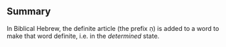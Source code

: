 ## Summary
In Biblical Hebrew, the definite article (the prefix הַ) is added to a word to make that word definite, i.e. in the *determined* state. 
